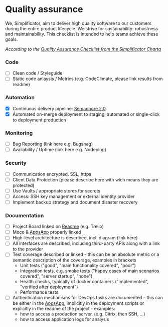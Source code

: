 # Quality assurance

We, Simplificator, aim to deliver high quality software to our customers during the entire product lifecycle. We strive for sustainability: robustness and maintainability. This checklist is intended to help teams achieve these goals.

_According to the [Quality Assurance Checklist from the Simplificator Charta](https://github.com/simplificator/charta/blob/quality/project_quality.md)_

### Code

* [ ] Clean code / Styleguide 
* [ ] Static code anlaysis / Metrics (e.g. CodeClimate, please link results from readme)

### Automation

* [x] Continuous delivery pipeline:  [Semaphore 2.0](https://simplificator.semaphoreci.com/projects/kickstart-docker)
* [x] Automated on-merge deployment to staging; automated or single-click to deployment production

### Monitoring

- [ ] Bug Reporting (link here e.g. Bugsnag)
- [ ] Availability / Uptime (link here e.g. Nodeping)

### Security

* [ ] Communication encrypted. SSL, https
* [ ] Client Data Protection (please describe here with wich means they are protected)
* [ ] Use Vaults / appropriate stores for secrets
* [ ] Access: SSH key management or external identity provider
* [ ] Implement backup strategy and document disaster recovery

### Documentation

* [ ] Project Board linked on [Readme](README.md) (e.g. Trello)
* [ ] Moco & [AppsApp](https://apps.simplificator.com) properly linked
* [ ] High-level architecture is described, incl. diagram (link here)
* [ ] All interfaces are described, including third-party APIs along with a link to the provider
* [ ] Test coverage described or linked - this can be an absolute metric or a semantic description of the coverage, examples in brackets
  * Unit tests ("good", "main functionality covered", "poor")
  * Integration tests, e.g. smoke tests  ("happy cases of main scenarios covered", "server startup", "none")
  * Health checks, typically of docker containers ("implemented", "verified after deployment")
  * Performance tests
* [ ] Authentication mechanisms for DevOps tasks are documented - this can be either in the [AppsApp](https://apps.simplificator.com), implicitly in the deployment scripts or explicitly in the readme of the project - examples:
  * how to access a production server. (e.g. Citrix, then SSH, ...)
  * how to access application logs for analysis
